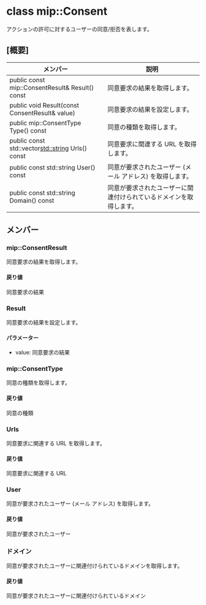 # <a name="class-mipconsent"></a>class mip::Consent 
アクションの許可に対するユーザーの同意/拒否を表します。
  
## <a name="summary"></a>[概要]
 メンバー                        | 説明                                
--------------------------------|---------------------------------------------
public const mip::ConsentResult& Result() const  |  同意要求の結果を取得します。
public void Result(const ConsentResult& value)  |  同意要求の結果を設定します。
public mip::ConsentType Type() const  |  同意の種類を取得します。
public const std::vector<std::string> Urls() const  |  同意要求に関連する URL を取得します。
public const std::string User() const  |  同意が要求されたユーザー (メール アドレス) を取得します。
public const std::string Domain() const  |  同意が要求されたユーザーに関連付けられているドメインを取得します。
  
## <a name="members"></a>メンバー
  
### <a name="mipconsentresult"></a>mip::ConsentResult
同意要求の結果を取得します。
  
#### <a name="returns"></a>戻り値
同意要求の結果
  
### <a name="result"></a>Result
同意要求の結果を設定します。
  
#### <a name="parameters"></a>パラメーター
* value: 同意要求の結果
  
### <a name="mipconsenttype"></a>mip::ConsentType
同意の種類を取得します。
  
#### <a name="returns"></a>戻り値
同意の種類
  
### <a name="urls"></a>Urls
同意要求に関連する URL を取得します。
  
#### <a name="returns"></a>戻り値
同意要求に関連する URL
  
### <a name="user"></a>User
同意が要求されたユーザー (メール アドレス) を取得します。
  
#### <a name="returns"></a>戻り値
同意が要求されたユーザー
  
### <a name="domain"></a>ドメイン
同意が要求されたユーザーに関連付けられているドメインを取得します。
  
#### <a name="returns"></a>戻り値
同意が要求されたユーザーに関連付けられているドメイン
